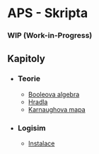 # APS - Skripta

### WIP (Work-in-Progress)

## Kapitoly

- ### Teorie
	- [Booleova algebra](/kapitoly/booleova-algebra.md)
	- [Hradla](/kapitoly/hradla.md)
	- [Karnaughova mapa](/kapitoly/karnaughova-mapa.md)

- ### Logisim
	- [Instalace](/kapitoly/logisim-instalace.md)

